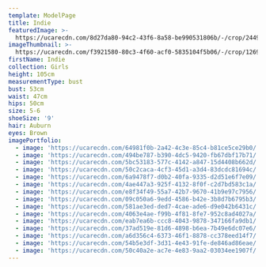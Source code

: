 ```yaml
---
template: ModelPage
title: Indie
featuredImage: >-
  https://ucarecdn.com/8d27da80-94c2-43f6-8a58-be990531806b/-/crop/2449x1141/0,0/-/preview/
imageThumbnail: >-
  https://ucarecdn.com/f3921580-80c3-4f60-acf0-5835104f5b06/-/crop/1269x1500/188,0/-/preview/
firstName: Indie
collection: Girls
height: 105cm
measurementType: bust
bust: 53cm
waist: 47cm
hips: 50cm
size: 5-6
shoeSize: '9'
hair: Auburn
eyes: Brown
imagePortfolio:
  - image: 'https://ucarecdn.com/64981f0b-2a42-4c3e-85c4-b81ce5ce29b0/'
  - image: 'https://ucarecdn.com/494be787-b390-4dc5-9420-fb67dbf17b71/'
  - image: 'https://ucarecdn.com/5bc53183-577c-4142-a847-15d4408b662d/'
  - image: 'https://ucarecdn.com/50c2caca-4cf3-45d1-a3d4-83dcdc81694c/'
  - image: 'https://ucarecdn.com/6a9478f7-d0b2-40fa-9335-d2d51e6f7e09/'
  - image: 'https://ucarecdn.com/4ae447a3-925f-4132-8f0f-c2d7bd583c1a/'
  - image: 'https://ucarecdn.com/e8f34f49-55a7-42b7-9670-41b9e97c7956/'
  - image: 'https://ucarecdn.com/09c050a6-9edd-4586-b42e-3b8d7b6795b3/'
  - image: 'https://ucarecdn.com/581ae3ed-ded7-4cae-ade6-d9e042b6431c/'
  - image: 'https://ucarecdn.com/4063e4ae-f99b-4f81-8fe7-952c8ad4027a/'
  - image: 'https://ucarecdn.com/eab7ea6b-ccc8-4043-9878-347166fa9db1/'
  - image: 'https://ucarecdn.com/37ad519e-81d6-4898-b6ea-7b49e6dc07e6/'
  - image: 'https://ucarecdn.com/a6d356c4-6373-46f1-8878-cc378eed14f7/'
  - image: 'https://ucarecdn.com/54b5e3df-3d31-4e43-91fe-de846ad86eae/'
  - image: 'https://ucarecdn.com/50c40a2e-ac7e-4e83-9aa2-03034ee1907f/'
---
```


